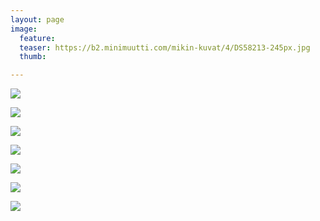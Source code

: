 ```yaml
---
layout: page
image:
  feature:
  teaser: https://b2.minimuutti.com/mikin-kuvat/4/DS58213-245px.jpg
  thumb:

---
```


![](https://b2.minimuutti.com/mikin-kuvat/4/DS58182-800px.jpg)

![](https://b2.minimuutti.com/mikin-kuvat/4/DS58241-800px.jpg)

![](https://b2.minimuutti.com/mikin-kuvat/4/DS58220-800px.jpg)

![](https://b2.minimuutti.com/mikin-kuvat/4/DS58283-800px.jpg)

![](https://b2.minimuutti.com/mikin-kuvat/4/DS58282-800px.jpg)

![](https://b2.minimuutti.com/mikin-kuvat/4/DS58203-800px.jpg)

![](https://b2.minimuutti.com/mikin-kuvat/4/DS58213-800px.jpg)
